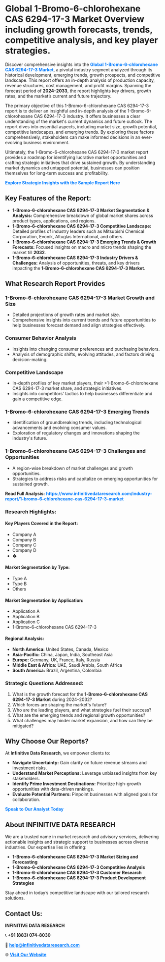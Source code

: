 <h1>Global 1-Bromo-6-chlorohexane CAS 6294-17-3 Market Overview including growth forecasts, trends, competitive analysis, and key player strategies.</h1>
<p>
Discover comprehensive insights into the 
<a href="https://www.infinitivedataresearch.com/industry-report/1-bromo-6-chlorohexane-cas-6294-17-3-market" rel="dofollow" style="color: #007BFF; text-decoration: none;"><strong>Global 1-Bromo-6-chlorohexane CAS 6294-17-3 Market</strong></a>, a pivotal industry segment analyzed through its historical development, emerging trends, growth prospects, and competitive landscape. This report offers an in-depth analysis of production capacity, revenue structures, cost management, and profit margins. Spanning the forecast period of <strong>2024–2033</strong>, the report highlights key drivers, growth rates, and the market’s current and future trajectory.
</p>
<p>
The primary objective of this 1-Bromo-6-chlorohexane CAS 6294-17-3 report is to deliver an insightful and in-depth analysis of the 1-Bromo-6-chlorohexane CAS 6294-17-3 industry. It offers businesses a clear understanding of the market's current dynamics and future outlook. The report dives into essential aspects, including market size, growth potential, competitive landscapes, and emerging trends. By exploring these factors comprehensively, stakeholders can make informed decisions in an ever-evolving business environment.
</p>
<p>
Ultimately, the 1-Bromo-6-chlorohexane CAS 6294-17-3 market report provides a roadmap for identifying lucrative market opportunities and crafting strategic initiatives that drive sustained growth. By understanding market dynamics and untapped potential, businesses can position themselves for long-term success and profitability.
</p>
<p>
<a href="https://www.infinitivedataresearch.com/request-sample/reportId=111646" style="color: #007BFF; text-decoration: none;"><strong>Explore Strategic Insights with the Sample Report Here</strong></a>
</p>

<h2>Key Features of the Report:</h2>
<ul>
<li><strong>1-Bromo-6-chlorohexane CAS 6294-17-3 Market Segmentation & Analysis:</strong> Comprehensive breakdown of global market shares across product types, applications, and regions.</li>
<li><strong>1-Bromo-6-chlorohexane CAS 6294-17-3 Competitive Landscape:</strong> Detailed profiles of industry leaders such as Mitsubishi Chemical Corporation, Evonik, Altuglas International, and others.</li>
<li><strong>1-Bromo-6-chlorohexane CAS 6294-17-3 Emerging Trends & Growth Forecasts:</strong> Focused insights on macro and micro trends shaping the market till <strong>2032</strong>.</li>
<li><strong>1-Bromo-6-chlorohexane CAS 6294-17-3 Industry Drivers & Challenges:</strong> Analysis of opportunities, threats, and key drivers impacting the <strong>1-Bromo-6-chlorohexane CAS 6294-17-3 Market</strong>.</li>
</ul>

<h2>What Research Report Provides</h2>
<h3>1-Bromo-6-chlorohexane CAS 6294-17-3 Market Growth and Size</h3>
<ul>
<li>Detailed projections of growth rates and market size.</li>
<li>Comprehensive insights into current trends and future opportunities to help businesses forecast demand and align strategies effectively.</li>
</ul>

<h3>Consumer Behavior Analysis</h3>
<ul>
<li>Insights into changing consumer preferences and purchasing behaviors.</li>
<li>Analysis of demographic shifts, evolving attitudes, and factors driving decision-making.</li>
</ul>

<h3>Competitive Landscape</h3>
<ul>
<li>In-depth profiles of key market players, their >1-Bromo-6-chlorohexane CAS 6294-17-3 market share, and strategic initiatives.</li>
<li>Insights into competitors' tactics to help businesses differentiate and gain a competitive edge.</li>
</ul>

<h3>1-Bromo-6-chlorohexane CAS 6294-17-3 Emerging Trends</h3>
<ul>
<li>Identification of groundbreaking trends, including technological advancements and evolving consumer values.</li>
<li>Exploration of regulatory changes and innovations shaping the industry's future.</li>
</ul>

<h3>1-Bromo-6-chlorohexane CAS 6294-17-3 Challenges and Opportunities</h3>
<ul>
<li>A region-wise breakdown of market challenges and growth opportunities.</li>
<li>Strategies to address risks and capitalize on emerging opportunities for sustained growth.</li>
</ul>
<p><strong>Read Full Analysis:</strong> <a href="https://www.infinitivedataresearch.com/industry-report/1-bromo-6-chlorohexane-cas-6294-17-3-market" rel="dofollow" style="color: #007BFF; text-decoration: none;"><strong>https://www.infinitivedataresearch.com/industry-report/1-bromo-6-chlorohexane-cas-6294-17-3-market</strong></a></p>
<h3>Research Highlights:</h3>
<h4>Key Players Covered in the Report:</h4>
<ul><li>Company A</li><li>Company B</li><li>Company C</li><li>Company D</li><li>�</li></ul>
<h4>Market Segmentation by Type:</h4>
<ul><li>Type A</li><li>Type B</li><li>Others</li></ul>
<h4>Market Segmentation by Application:</h4>
<ul><li>Application A</li><li>Application B</li><li>Application C</li><li>1-Bromo-6-chlorohexane CAS 6294-17-3</li></ul>

<h4>Regional Analysis:</h4>
<ul>
<li><strong>North America:</strong> United States, Canada, Mexico</li>
<li><strong>Asia-Pacific:</strong> China, Japan, India, Southeast Asia</li>
<li><strong>Europe:</strong> Germany, UK, France, Italy, Russia</li>
<li><strong>Middle East & Africa:</strong> UAE, Saudi Arabia, South Africa</li>
<li><strong>South America:</strong> Brazil, Argentina, Colombia</li>
</ul>

<h3>Strategic Questions Addressed:</h3>
<ol>
<li>What is the growth forecast for the <strong>1-Bromo-6-chlorohexane CAS 6294-17-3 Market</strong> during 2024–2032?</li>
<li>Which forces are shaping the market's future?</li>
<li>Who are the leading players, and what strategies fuel their success?</li>
<li>What are the emerging trends and regional growth opportunities?</li>
<li>What challenges may hinder market expansion, and how can they be mitigated?</li>
</ol>

<h2>Why Choose Our Reports?</h2>
<p>At <strong>Infinitive Data Research</strong>, we empower clients to:</p>
<ul>
<li><strong>Navigate Uncertainty:</strong> Gain clarity on future revenue streams and investment risks.</li>
<li><strong>Understand Market Perceptions:</strong> Leverage unbiased insights from key stakeholders.</li>
<li><strong>Identify Prime Investment Destinations:</strong> Prioritize high-growth opportunities with data-driven rankings.</li>
<li><strong>Evaluate Potential Partners:</strong> Pinpoint businesses with aligned goals for collaboration.</li>
</ul>
<p><a href="https://www.infinitivedataresearch.com/industry-report/1-bromo-6-chlorohexane-cas-6294-17-3-market" rel="dofollow" style="color: #007BFF; text-decoration: none;"><strong>Speak to Our Analyst Today</strong></a></p>

<h2>About INFINITIVE DATA RESEARCH</h2>
<p>We are a trusted name in market research and advisory services, delivering actionable insights and strategic support to businesses across diverse industries. Our expertise lies in offering:</p>
<ul>
<li><strong>1-Bromo-6-chlorohexane CAS 6294-17-3 Market Sizing and Forecasting</strong></li>
<li><strong>1-Bromo-6-chlorohexane CAS 6294-17-3 Competitive Analysis</strong></li>
<li><strong>1-Bromo-6-chlorohexane CAS 6294-17-3 Customer Research</strong></li>
<li><strong>1-Bromo-6-chlorohexane CAS 6294-17-3 Product Development Strategies</strong></li>
</ul>
<p>Stay ahead in today’s competitive landscape with our tailored research solutions.</p>

<h2>Contact Us:</h2>
<p><strong>INFINITIVE DATA RESEARCH</strong></p>
<p>📞 <strong>+91 (883) 074-8030</strong></p>
<p>📧 <strong><a href="mailto:help@infinitivedataresearch.com" style="color: #007BFF;">help@infinitivedataresearch.com</a></strong></p>
<p>🌐 <strong><a href="https://www.infinitivedataresearch.com" rel="dofollow" style="color: #007BFF;">Visit Our Website</a></strong></p>